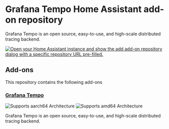# Grafana Tempo Home Assistant add-on repository

Grafana Tempo is an open source, easy-to-use, and high-scale distributed tracing backend.

[![Open your Home Assistant instance and show the add add-on repository dialog with a specific repository URL pre-filled.](https://my.home-assistant.io/badges/supervisor_add_addon_repository.svg)](https://my.home-assistant.io/redirect/supervisor_add_addon_repository/?repository_url=https%3A%2F%2Fgithub.com%2Fcedricziel%2Fha-addons)

## Add-ons

This repository contains the following add-ons

### [Grafana Tempo](./tempo)

![Supports aarch64 Architecture][aarch64-shield]
![Supports amd64 Architecture][amd64-shield]

Grafana Tempo is an open source, easy-to-use, and high-scale distributed tracing backend.

[aarch64-shield]: https://img.shields.io/badge/aarch64-yes-green.svg
[amd64-shield]: https://img.shields.io/badge/amd64-yes-green.svg
